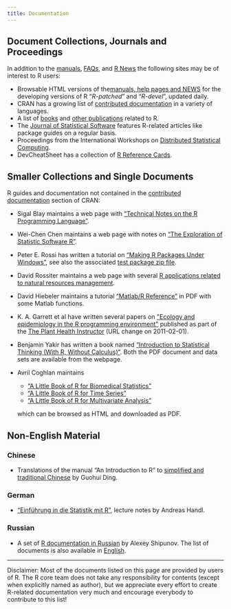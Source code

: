 ```yaml
---
title: Documentation
---
```


## Document Collections, Journals and Proceedings

In addition to the [manuals](http://cran.r-project.org/manuals.html), [FAQs](http://cran.r-project.org/faqs.html), and [R News](http://cran.r-project.org/doc/Rnews) the following sites may be of interest to R users:

-   Browsable HTML versions of the[manuals, help pages and NEWS](http://stat.ethz.ch/R-manual/) for the developing versions of R “*R-patched*” and “*R-devel*”, updated daily.
-   CRAN has a growing list of [contributed documentation](http://cran.r-project.org/other-docs.html) in a variety of languages.
-   A list of [books](doc/bib/R-books.html) and [other publications](doc/bib/R-other.html) related to R.
-   The [Journal of Statistical Software](http://www.jstatsoft.org) features R-related articles like package guides on a regular basis.
-   Proceedings from the International Workshops on [Distributed Statistical Computing](http://www.ci.tuwien.ac.at/Conferences/DSC.html).
-   DevCheatSheet has a collection of [R Reference Cards](http://devcheatsheet.com/tag/r/).

## Smaller Collections and Single Documents

R guides and documentation not contained in the [contributed documentation](http://cran.r-project.org/other-docs.html) section of CRAN:

-   Sigal Blay maintains a web page with [“Technical Notes on the R Programming Language”](http://www.sfu.ca/~sblay/R/).
-   Wei-Chen Chen maintains a web page with notes on [“The Exploration of Statistic Software R”](http://www.math.ncu.edu.tw/~chenwc/R_note/).
-   Peter E. Rossi has written a tutorial on [“Making R Packages Under Windows”](http://gsbwww.uchicago.edu/fac/peter.rossi/research/bayes%20book/bayesm/Making%20R%20Packages%20Under%20Windows.pdf), see also the associated [test package zip file](http://gsbwww.uchicago.edu/fac/peter.rossi/research/bayes%20book/bayesm/test.zip).
-   David Rossiter maintains a web page with several [R applications related to natural resources management](http://www.css.cornell.edu/faculty/dgr2/pubs/list.html#pubs_m_R).
-   David Hiebeler maintains a tutorial [“Matlab/R Reference”](http://germain.umemat.maine.edu/faculty/hiebeler/comp/matlabR.html) in PDF with some Matlab functions.
-   K. A. Garrett et al have written several papers on ["Ecology and epidemiology in the R programming environment"](http://www.apsnet.org/edcenter/advanced/topics/EcologyAndEpidemiologyInR/Pages/default.aspx) published as part of the [The Plant Health Instructor](http://www.apsnet.org/) (URL change on 2011-02-01).
-   Benjamin Yakir has written a book named [“Introduction to Statistical Thinking (With R, Without Calculus)”](http://pluto.huji.ac.il/~msby/StatThink/index.html). Both the PDF document and data sets are available from the webpage.
-   Avril Coghlan maintains
    -   [“A Little Book of R for Biomedical Statistics”](http://a-little-book-of-r-for-biomedical-statistics.readthedocs.org)
    -   [“A Little Book of R for Time Series”](http://a-little-book-of-r-for-time-series.readthedocs.org)
    -   [“A Little Book of R for Multivariate Analysis”](http://little-book-of-r-for-multivariate-analysis.readthedocs.org)

    which can be browsed as HTML and downloaded as PDF.

## Non-English Material

### Chinese

-   Translations of the manual “An Introduction to R” to [simplified and traditional Chinese](http://www.biosino.org/R/R-doc/) by Guohui Ding.

### German

-   [“Einführung in die Statistik mit R”](http://www.wiwi.uni-bielefeld.de/lehrbereiche/emeriti/jfrohn/skripten/Ueberblick_Handl#Grundausbildung), lecture notes by Andreas Handl.

### Russian

-   A set of [R documentation in Russian](http://herba.msu.ru/shipunov/software/r/r-ru.htm) by Alexey Shipunov. The list of documents is also available in [English](http://herba.msu.ru/shipunov/software/r/r-en.htm).

------------------------------------------------------------------------

Disclaimer: Most of the documents listed on this page are provided by users of R. The R core team does not take any responsibility for contents (except when explicitly named as author), but we appreciate every effort to create R-related documentation very much and encourage everybody to contribute to this list!

